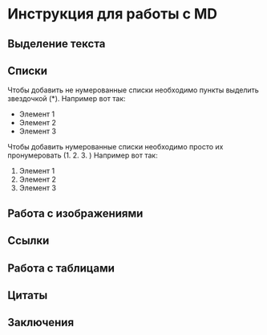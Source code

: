 # Инструкция для работы с MD

## Выделение текста

## Списки

Чтобы добавить не нумерованные списки необходимо пункты выделить звездочкой (*). Например вот так:
* Элемент 1
* Элемент 2
* Элемент 3

Чтобы добавить нумерованные списки необходимо просто их пронумеровать (1. 2. 3. )
Например вот так:
1. Элемент 1
2. Элемент 2
3. Элемент 3


## Работа с изображениями

## Ссылки


## Работа с таблицами

## Цитаты

## Заключения